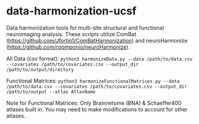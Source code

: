 # data-harmonization-ucsf

Data harmonization tools for multi-site structural and functional neuroimaging analysis. These scripts utilize ComBat (https://github.com/Jfortin1/ComBatHarmonization) and neuroHarmonize (https://github.com/rpomponio/neuroHarmonize).

All Data (csv format):
`python3 harmonizeData.py --data /path/to/data.csv --covariates /path/to/covariates.csv --output_dir /path/to/output/directory`

Functional Matrices:
`python3 harmonizeFunctionalMatrices.py --data /path/to/data.csv --covariates /path/to/covariates.csv --output_dir /path/to/output --atlas AtlasName`

Note for Functional Matrices: Only Brainnetome (BNA) & Schaeffer400 atlases built in. You may need to make modifications to account for other atlases. 
